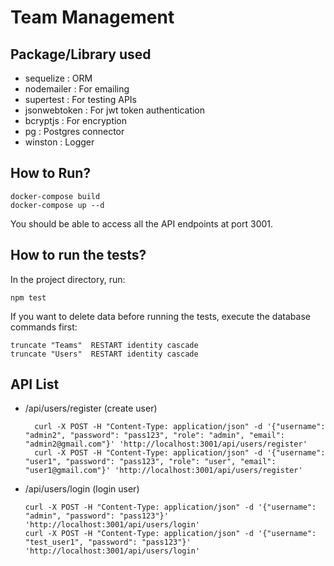 # Team Management
## Package/Library used
- sequelize : ORM
- nodemailer : For emailing
- supertest : For testing APIs
- jsonwebtoken : For jwt token authentication
- bcryptjs : For encryption 
- pg : Postgres connector
- winston : Logger
## How to Run?
```
docker-compose build
docker-compose up --d
```
You should be able to access all the API endpoints at port 3001.

## How to run the tests?
In the project directory, run:
```
npm test
```
If you want to delete data before running the tests, execute the database commands first:
```
truncate "Teams"  RESTART identity cascade
truncate "Users"  RESTART identity cascade
```
## API List

- /api/users/register (create user)


        curl -X POST -H "Content-Type: application/json" -d '{"username": "admin2", "password": "pass123", "role": "admin", "email": "admin2@gmail.com"}' 'http://localhost:3001/api/users/register'
        curl -X POST -H "Content-Type: application/json" -d '{"username": "user1", "password": "pass123", "role": "user", "email": "user1@gmail.com"}' 'http://localhost:3001/api/users/register'

- /api/users/login (login user)

      curl -X POST -H "Content-Type: application/json" -d '{"username": "admin", "password": "pass123"}' 'http://localhost:3001/api/users/login'
      curl -X POST -H "Content-Type: application/json" -d '{"username": "test_user1", "password": "pass123"}' 'http://localhost:3001/api/users/login'






